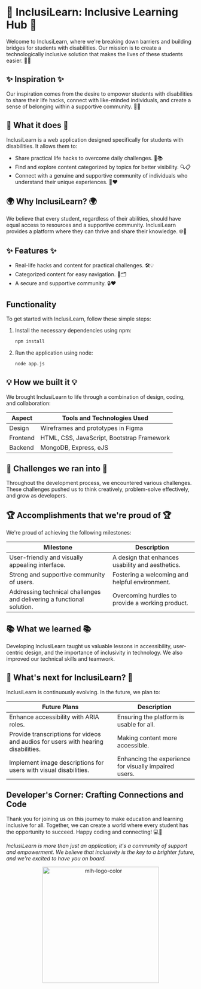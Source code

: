 # 🌟 **InclusiLearn: Inclusive Learning Hub** 🌟


Welcome to InclusiLearn, where we're breaking down barriers and building bridges for students with disabilities. Our mission is to create a technologically inclusive solution that makes the lives of these students easier. 🌈✨

## ✨ Inspiration ✨

Our inspiration comes from the desire to empower students with disabilities to share their life hacks, connect with like-minded individuals, and create a sense of belonging within a supportive community. 🌟🚀

## 🚀 What it does 🚀

InclusiLearn is a web application designed specifically for students with disabilities. It allows them to:

- Share practical life hacks to overcome daily challenges. 💪📚
- Find and explore content categorized by topics for better visibility. 🔍📋
- Connect with a genuine and supportive community of individuals who understand their unique experiences. 🤝❤️

## 🌍 Why InclusiLearn? 🌍

We believe that every student, regardless of their abilities, should have equal access to resources and a supportive community. InclusiLearn provides a platform where they can thrive and share their knowledge. 🌐🤗

## ✨ Features ✨

- Real-life hacks and content for practical challenges. 🛠️💡
- Categorized content for easy navigation. 📂🗂️
- A secure and supportive community. 🔒❤️

## Functionality

To get started with InclusiLearn, follow these simple steps:

1. Install the necessary dependencies using npm:
   ```bash
   npm install
   ```
2. Run the application using node:
   ```bash
   node app.js
   ```

## 💡 **How we built it** 💡

We brought InclusiLearn to life through a combination of design, coding, and collaboration:

| Aspect        | Tools and Technologies Used                 |
|---------------|--------------------------------------------|
| Design        | Wireframes and prototypes in Figma         |
| Frontend      | HTML, CSS, JavaScript, Bootstrap Framework |
| Backend       | MongoDB, Express, eJS                      |

## 🚧 **Challenges we ran into** 🚧

Throughout the development process, we encountered various challenges. These challenges pushed us to think creatively, problem-solve effectively, and grow as developers.

## 🏆 **Accomplishments that we're proud of** 🏆

We're proud of achieving the following milestones:

| Milestone                                           | Description                                  |
|-----------------------------------------------------|----------------------------------------------|
| User-friendly and visually appealing interface.     | A design that enhances usability and aesthetics. |
| Strong and supportive community of users.            | Fostering a welcoming and helpful environment. |
| Addressing technical challenges and delivering a functional solution. | Overcoming hurdles to provide a working product. |

## 📚 **What we learned** 📚

Developing InclusiLearn taught us valuable lessons in accessibility, user-centric design, and the importance of inclusivity in technology. We also improved our technical skills and teamwork.

## 🚀 **What's next for InclusiLearn?** 🚀

InclusiLearn is continuously evolving. In the future, we plan to:

| Future Plans                                       | Description                                |
|-----------------------------------------------------|--------------------------------------------|
| Enhance accessibility with ARIA roles.              | Ensuring the platform is usable for all.   |
| Provide transcriptions for videos and audios for users with hearing disabilities. | Making content more accessible.     |
| Implement image descriptions for users with visual disabilities. | Enhancing the experience for visually impaired users. |

## Developer's Corner: Crafting Connections and Code

Thank you for joining us on this journey to make education and learning inclusive for all. Together, we can create a world where every student has the opportunity to succeed. Happy coding and connecting! 💻🌟

*InclusiLearn is more than just an application; it's a community of support and empowerment. We believe that inclusivity is the key to a brighter future, and we're excited to have you on board.*

<div style="text-align: center;">
    <img width="311" alt="mlh-logo-color" src="https://github.com/Sadaf-A/InclusiLearn/assets/119059108/9b7531de-17d3-43c3-a551-a17c7165e6c2">
</div>
